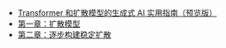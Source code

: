 +   [Transformer 和扩散模型的生成式 AI 实用指南（预览版）](README.md)
+   [第一章：扩散模型](hsn-genai-tfm-diff-mdl_0.md)
+   [第二章：逐步构建稳定扩散](hsn-genai-tfm-diff-mdl_1.md)